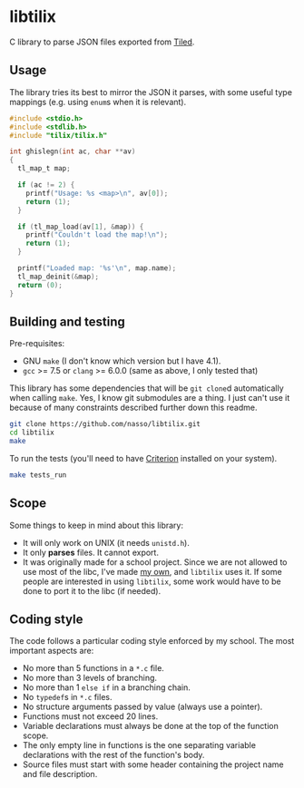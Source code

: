 # libtilix

C library to parse JSON files exported from [Tiled](https://www.mapeditor.org).

## Usage

The library tries its best to mirror the JSON it parses, with some useful type
mappings (e.g. using `enum`s when it is relevant).

```c
#include <stdio.h>
#include <stdlib.h>
#include "tilix/tilix.h"

int ghislegn(int ac, char **av)
{
  tl_map_t map;

  if (ac != 2) {
    printf("Usage: %s <map>\n", av[0]);
    return (1);
  }

  if (tl_map_load(av[1], &map)) {
    printf("Couldn't load the map!\n");
    return (1);
  }

  printf("Loaded map: '%s'\n", map.name);
  tl_map_deinit(&map);
  return (0);
}
```

## Building and testing

Pre-requisites:
  - GNU `make` (I don't know which version but I have 4.1).
  - `gcc` >= 7.5 or `clang` >= 6.0.0 (same as above, I only tested that)

This library has some dependencies that will be `git clone`d automatically when
calling `make`. Yes, I know git submodules are a thing. I just can't use it
because of many constraints described further down this readme.

```sh
git clone https://github.com/nasso/libtilix.git
cd libtilix
make
```

To run the tests (you'll need to have
[Criterion](https://github.com/Snaipe/Criterion.git) installed on your system).

```sh
make tests_run
```

## Scope

Some things to keep in mind about this library:
- It will only work on UNIX (it needs `unistd.h`).
- It only **parses** files. It cannot export.
- It was originally made for a school project. Since we are not allowed to use
  most of the libc, I've made [my own](https://github.com/nasso/libmy), and
  `libtilix` uses it. If some people are interested in using `libtilix`, some
  work would have to be done to port it to the libc (if needed).

## Coding style

The code follows a particular coding style enforced by my school. The most
important aspects are:
- No more than 5 functions in a `*.c` file.
- No more than 3 levels of branching.
- No more than 1 `else if` in a branching chain.
- No `typedef`s in `*.c` files.
- No structure arguments passed by value (always use a pointer).
- Functions must not exceed 20 lines.
- Variable declarations must always be done at the top of the function scope.
- The only empty line in functions is the one separating variable declarations
  with the rest of the function's body.
- Source files must start with some header containing the project name and file
  description.

